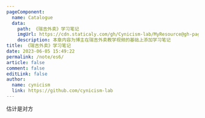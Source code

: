 ```yaml
---
pageComponent:
  name: Catalogue
  data:
    path: 《瑞吉外卖》学习笔记
    imgUrl: https://cdn.staticaly.com/gh/Cynicism-lab/MyResource@gh-pages/ruiji.ph7ilr13muo.webp
    description: 本章内容为博主在瑞吉外卖教学视频的基础上添加学习笔记
title: 《瑞吉外卖》学习笔记
date: 2023-06-05 15:49:22
permalink: /note/es6/
article: false
comment: false
editLink: false
author:
  name: cynicism
  link: https://github.com/cynicism-lab
---
```

估计是对方